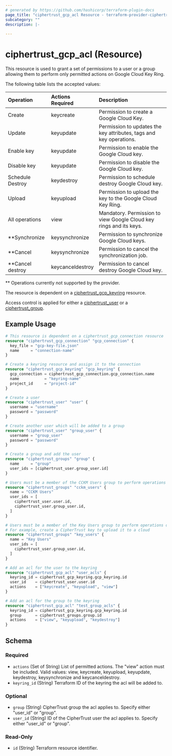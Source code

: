 ```yaml
---
# generated by https://github.com/hashicorp/terraform-plugin-docs
page_title: "ciphertrust_gcp_acl Resource - terraform-provider-ciphertrust"
subcategory: ""
description: |-
  
---
```


# ciphertrust_gcp_acl (Resource)

This resource is used to grant a set of permissions to a user or a group allowing them to perform only permitted actions on Google Cloud Key Ring. 

The following table lists the accepted values:

| Operation          | Actions Required | Description                                                        |
|:-------------------|:-----------------|:-------------------------------------------------------------------|
| Create             | keycreate        | Permission to create a Google Cloud Key.                           |
| Update             | keyupdate        | Permission to updates the key attributes, tags and key operations. |
| Enable key         | keyupdate        | Permission to enable the Google Cloud key.                         |
| Disable key        | keyupdate        | Permission to disable the Google Cloud key.                        |
| Schedule Destroy   | keydestroy       | Permission to schedule destroy Google Cloud key.                   |
| Upload             | keyupload        | Permission to upload the key to the Google Cloud Key Ring.         |
| All operations     | view             | Mandatory. Permission to view Google Cloud key rings and its keys. |
| **Synchronize      | keysynchronize   | Permission to synchronize Google Cloud keys.                       |
| **Cancel           | keysynchronize   | Permission to cancel the synchronization job.                      |
| **Cancel destroy   | keycanceldestroy | Permission to cancel destroy Google Cloud key.                     |

** Operations currently not supported by the provider.

The resource is dependent on a [ciphertrust_gcp_keyring](https://registry.terraform.io/providers/ThalesGroup/ciphertrust/latest/docs/resources/gcp_keyring) resource.

Access control is applied for either a [ciphertrust_user](https://registry.terraform.io/providers/ThalesGroup/ciphertrust/latest/docs/resources/user) or a [ciphertrust_group](https://registry.terraform.io/providers/ThalesGroup/ciphertrust/latest/docs/resources/group).

## Example Usage

```terraform
# This resource is dependent on a ciphertrust_gcp_connection resource
resource "ciphertrust_gcp_connection" "gcp_connection" {
  key_file = "gcp-key-file.json"
  name     = "connection-name"
}

# Create a keyring resource and assign it to the connection
resource "ciphertrust_gcp_keyring" "gcp_keyring" {
  gcp_connection = ciphertrust_gcp_connection.gcp_connection.name
  name           = "keyring-name"
  project_id     = "project-id"
}

# Create a user
resource "ciphertrust_user" "user" {
  username = "username"
  password = "password"
}

# Create another user which will be added to a group
resource "ciphertrust_user" "group_user" {
  username = "group_user"
  password = "password"
}

# Create a group and add the user
resource "ciphertrust_groups" "group" {
  name     = "group"
  user_ids = [ciphertrust_user.group_user.id]
}

# Users must be a member of the CCKM Users group to perform operations on cloud keys
resource "ciphertrust_groups" "cckm_users" {
  name = "CCKM Users"
  user_ids = [
    ciphertrust_user.user.id,
    ciphertrust_user.group_user.id,
  ]
}

# Users must be a member of the Key Users group to perform operations on CipherTrust keys
# For example, create a CipherTrust key to upload it to a cloud
resource "ciphertrust_groups" "key_users" {
  name = "Key Users"
  user_ids = [
    ciphertrust_user.group_user.id,
  ]
}

# Add an acl for the user to the keyring
resource "ciphertrust_gcp_acl" "user_acls" {
  keyring_id = ciphertrust_gcp_keyring.gcp_keyring.id
  user_id    = ciphertrust_user.user.id
  actions    = ["keycreate", "keyupload", "view"]
}

# Add an acl for the group to the keyring
resource "ciphertrust_gcp_acl" "test_group_acls" {
  keyring_id = ciphertrust_gcp_keyring.gcp_keyring.id
  group      = ciphertrust_groups.group.id
  actions    = ["view", "keyupload", "keydestroy"]
}
```

<!-- schema generated by tfplugindocs -->
## Schema

### Required

- `actions` (Set of String) List of permitted actions. The "view" action must be included. Valid values: view, keycreate, keyupload, keyupdate, keydestroy, keysynchronize and keycanceldestroy.
- `keyring_id` (String) Terraform ID of the keyring the acl will be added to.

### Optional

- `group` (String) CipherTrust group the acl applies to. Specify either "user_id" or "group".
- `user_id` (String) ID of the CipherTrust user the acl applies to. Specify either "user_id" or "group".

### Read-Only

- `id` (String) Terraform resource identifier.
